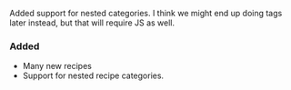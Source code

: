 <!--
A new scriv changelog fragment.

Uncomment the section that is right (remove the HTML comment wrapper).
-->
Added support for nested categories. 
I think we might end up doing tags later instead, but that will require JS as well.
<!--
### Removed

- A bullet item for the Removed category.

-->
### Added

- Many new recipes
- Support for nested recipe categories.


<!--
### Changed

- A bullet item for the Changed category.

-->
<!--
### Deprecated

- A bullet item for the Deprecated category.

-->
<!--
### Fixed

- A bullet item for the Fixed category.

-->
<!--
### Security

- A bullet item for the Security category.

-->
